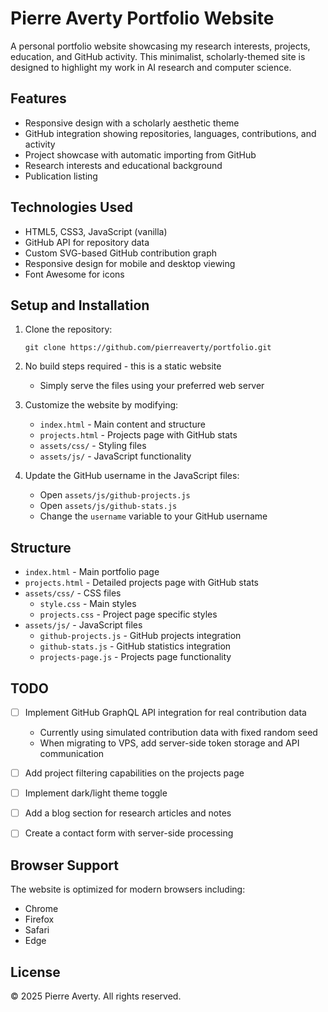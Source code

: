 # Pierre Averty Portfolio Website

A personal portfolio website showcasing my research interests, projects, education, and GitHub activity. This minimalist, scholarly-themed site is designed to highlight my work in AI research and computer science.

## Features

- Responsive design with a scholarly aesthetic theme
- GitHub integration showing repositories, languages, contributions, and activity
- Project showcase with automatic importing from GitHub
- Research interests and educational background
- Publication listing

## Technologies Used

- HTML5, CSS3, JavaScript (vanilla)
- GitHub API for repository data
- Custom SVG-based GitHub contribution graph
- Responsive design for mobile and desktop viewing
- Font Awesome for icons

## Setup and Installation

1. Clone the repository:
   ```
   git clone https://github.com/pierreaverty/portfolio.git
   ```

2. No build steps required - this is a static website
   - Simply serve the files using your preferred web server

3. Customize the website by modifying:
   - `index.html` - Main content and structure
   - `projects.html` - Projects page with GitHub stats
   - `assets/css/` - Styling files
   - `assets/js/` - JavaScript functionality

4. Update the GitHub username in the JavaScript files:
   - Open `assets/js/github-projects.js`
   - Open `assets/js/github-stats.js`
   - Change the `username` variable to your GitHub username

## Structure

- `index.html` - Main portfolio page
- `projects.html` - Detailed projects page with GitHub stats
- `assets/css/` - CSS files
  - `style.css` - Main styles
  - `projects.css` - Project page specific styles
- `assets/js/` - JavaScript files
  - `github-projects.js` - GitHub projects integration
  - `github-stats.js` - GitHub statistics integration
  - `projects-page.js` - Projects page functionality

## TODO

- [ ] Implement GitHub GraphQL API integration for real contribution data
  - Currently using simulated contribution data with fixed random seed
  - When migrating to VPS, add server-side token storage and API communication

- [ ] Add project filtering capabilities on the projects page

- [ ] Implement dark/light theme toggle

- [ ] Add a blog section for research articles and notes

- [ ] Create a contact form with server-side processing

## Browser Support

The website is optimized for modern browsers including:
- Chrome
- Firefox
- Safari
- Edge

## License

© 2025 Pierre Averty. All rights reserved.
